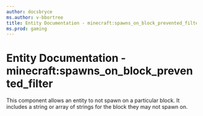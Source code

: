 ```yaml
---
author: docsbryce
ms.author: v-bbortree
title: Entity Documentation - minecraft:spawns_on_block_prevented_filter
ms.prod: gaming
---
```


# Entity Documentation - minecraft:spawns_on_block_prevented_filter

This component allows an entity to not spawn on a particular block. It includes a string or array of strings for the block they may not spawn on.